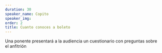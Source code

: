 ```yaml
---
duration: 30
speaker_name: Copito
speaker_img: 
order: 2
title: Cuanto conoces a boleto
---
```


Una ponente presentará a la audiencia un cuestionario con preguntas sobre el anfitrión

